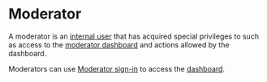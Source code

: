 # Moderator

A moderator is an [internal user](Internal%20user.md) that has acquired special privileges to such as access to the [moderator dashboard](../Room/Moderator%20dashboard.md) and actions allowed by the dashboard.

Moderators can use [Moderator sign-in](../Room/Moderator%20sign-in.md) to access the [dashboard](../Room/Moderator%20dashboard.md).